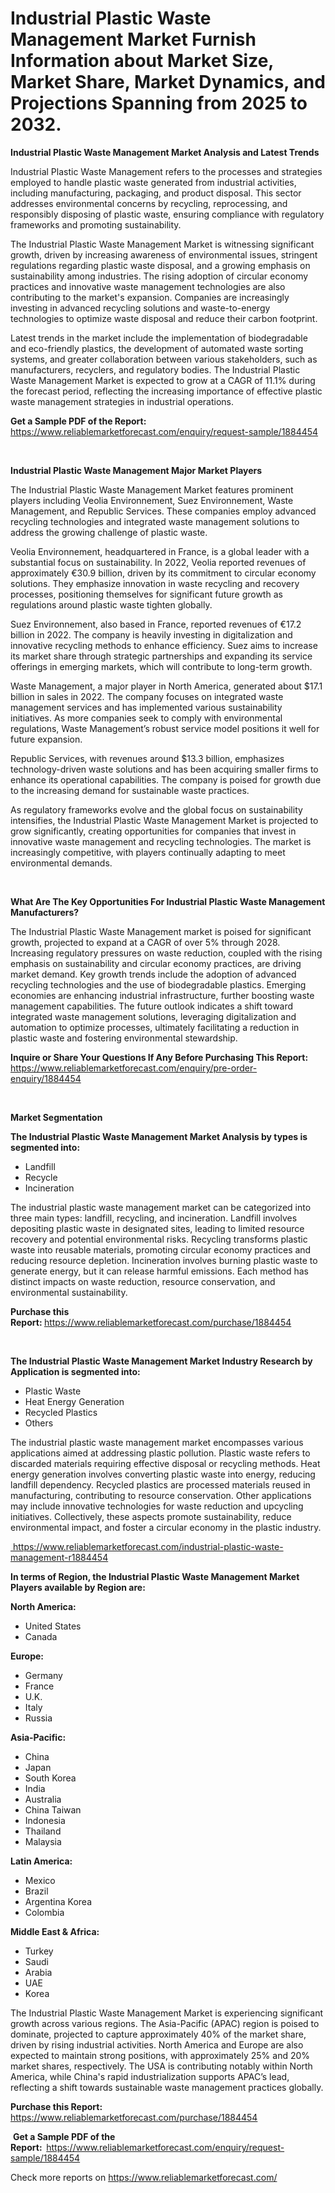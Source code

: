 <p><h1>Industrial Plastic Waste Management Market Furnish Information about Market Size, Market Share, Market Dynamics, and Projections Spanning from 2025 to 2032.</h1></p><p><strong>Industrial Plastic Waste Management Market Analysis and Latest Trends</strong></p>
<p><p>Industrial Plastic Waste Management refers to the processes and strategies employed to handle plastic waste generated from industrial activities, including manufacturing, packaging, and product disposal. This sector addresses environmental concerns by recycling, reprocessing, and responsibly disposing of plastic waste, ensuring compliance with regulatory frameworks and promoting sustainability.</p><p>The Industrial Plastic Waste Management Market is witnessing significant growth, driven by increasing awareness of environmental issues, stringent regulations regarding plastic waste disposal, and a growing emphasis on sustainability among industries. The rising adoption of circular economy practices and innovative waste management technologies are also contributing to the market's expansion. Companies are increasingly investing in advanced recycling solutions and waste-to-energy technologies to optimize waste disposal and reduce their carbon footprint.</p><p>Latest trends in the market include the implementation of biodegradable and eco-friendly plastics, the development of automated waste sorting systems, and greater collaboration between various stakeholders, such as manufacturers, recyclers, and regulatory bodies. The Industrial Plastic Waste Management Market is expected to grow at a CAGR of 11.1% during the forecast period, reflecting the increasing importance of effective plastic waste management strategies in industrial operations.</p></p>
<p><strong>Get a Sample PDF of the Report:&nbsp;</strong> <a href="https://www.reliablemarketforecast.com/enquiry/request-sample/1884454?utm_campaign=3094&utm_medium=2&utm_source=Github&utm_content=ia&utm_term=28032025&utm_id=industrial-plastic-waste-management">https://www.reliablemarketforecast.com/enquiry/request-sample/1884454</a></p>
<p>&nbsp;</p>
<p><strong>Industrial Plastic Waste Management Major Market Players</strong></p>
<p><p>The Industrial Plastic Waste Management Market features prominent players including Veolia Environnement, Suez Environnement, Waste Management, and Republic Services. These companies employ advanced recycling technologies and integrated waste management solutions to address the growing challenge of plastic waste.</p><p>Veolia Environnement, headquartered in France, is a global leader with a substantial focus on sustainability. In 2022, Veolia reported revenues of approximately €30.9 billion, driven by its commitment to circular economy solutions. They emphasize innovation in waste recycling and recovery processes, positioning themselves for significant future growth as regulations around plastic waste tighten globally.</p><p>Suez Environnement, also based in France, reported revenues of €17.2 billion in 2022. The company is heavily investing in digitalization and innovative recycling methods to enhance efficiency. Suez aims to increase its market share through strategic partnerships and expanding its service offerings in emerging markets, which will contribute to long-term growth.</p><p>Waste Management, a major player in North America, generated about $17.1 billion in sales in 2022. The company focuses on integrated waste management services and has implemented various sustainability initiatives. As more companies seek to comply with environmental regulations, Waste Management’s robust service model positions it well for future expansion.</p><p>Republic Services, with revenues around $13.3 billion, emphasizes technology-driven waste solutions and has been acquiring smaller firms to enhance its operational capabilities. The company is poised for growth due to the increasing demand for sustainable waste practices.</p><p>As regulatory frameworks evolve and the global focus on sustainability intensifies, the Industrial Plastic Waste Management Market is projected to grow significantly, creating opportunities for companies that invest in innovative waste management and recycling technologies. The market is increasingly competitive, with players continually adapting to meet environmental demands.</p></p>
<p>&nbsp;</p>
<p><strong>What Are The Key Opportunities For Industrial Plastic Waste Management Manufacturers?</strong></p>
<p><p>The Industrial Plastic Waste Management market is poised for significant growth, projected to expand at a CAGR of over 5% through 2028. Increasing regulatory pressures on waste reduction, coupled with the rising emphasis on sustainability and circular economy practices, are driving market demand. Key growth trends include the adoption of advanced recycling technologies and the use of biodegradable plastics. Emerging economies are enhancing industrial infrastructure, further boosting waste management capabilities. The future outlook indicates a shift toward integrated waste management solutions, leveraging digitalization and automation to optimize processes, ultimately facilitating a reduction in plastic waste and fostering environmental stewardship.</p></p>
<p><strong>Inquire or Share Your Questions If Any Before Purchasing This Report:</strong> <a href="https://www.reliablemarketforecast.com/enquiry/pre-order-enquiry/1884454?utm_campaign=3094&utm_medium=2&utm_source=Github&utm_content=ia&utm_term=28032025&utm_id=industrial-plastic-waste-management">https://www.reliablemarketforecast.com/enquiry/pre-order-enquiry/1884454</a></p>
<p>&nbsp;</p>
<p><strong>Market Segmentation</strong></p>
<p><strong>The Industrial Plastic Waste Management Market Analysis by types is segmented into:</strong></p>
<p><ul><li>Landfill</li><li>Recycle</li><li>Incineration</li></ul></p>
<p><p>The industrial plastic waste management market can be categorized into three main types: landfill, recycling, and incineration. Landfill involves depositing plastic waste in designated sites, leading to limited resource recovery and potential environmental risks. Recycling transforms plastic waste into reusable materials, promoting circular economy practices and reducing resource depletion. Incineration involves burning plastic waste to generate energy, but it can release harmful emissions. Each method has distinct impacts on waste reduction, resource conservation, and environmental sustainability.</p></p>
<p><strong>Purchase this Report:&nbsp;</strong><a href="https://www.reliablemarketforecast.com/purchase/1884454?utm_campaign=3094&utm_medium=2&utm_source=Github&utm_content=ia&utm_term=28032025&utm_id=industrial-plastic-waste-management">https://www.reliablemarketforecast.com/purchase/1884454</a></p>
<p>&nbsp;</p>
<p><strong>The Industrial Plastic Waste Management Market Industry Research by Application is segmented into:</strong></p>
<p><ul><li>Plastic Waste</li><li>Heat Energy Generation</li><li>Recycled Plastics</li><li>Others</li></ul></p>
<p><p>The industrial plastic waste management market encompasses various applications aimed at addressing plastic pollution. Plastic waste refers to discarded materials requiring effective disposal or recycling methods. Heat energy generation involves converting plastic waste into energy, reducing landfill dependency. Recycled plastics are processed materials reused in manufacturing, contributing to resource conservation. Other applications may include innovative technologies for waste reduction and upcycling initiatives. Collectively, these aspects promote sustainability, reduce environmental impact, and foster a circular economy in the plastic industry.</p></p>
<p><a href="https://www.reliablemarketforecast.com/industrial-plastic-waste-management-r1884454?utm_campaign=3094&utm_medium=2&utm_source=Github&utm_content=ia&utm_term=28032025&utm_id=industrial-plastic-waste-management">&nbsp;https://www.reliablemarketforecast.com/industrial-plastic-waste-management-r1884454</a></p>
<p><strong>In terms of Region, the Industrial Plastic Waste Management Market Players available by Region are:</strong></p>
<p>
    <p> <strong> North America: </strong>
        <ul>
            <li>United States</li>
            <li>Canada</li>
        </ul>
        </p> 
    <p> <strong> Europe: </strong>
        <ul>
            <li>Germany</li>
            <li>France</li>
            <li>U.K.</li>
            <li>Italy</li>
            <li>Russia</li>
        </ul>
        </p> 
    <p> <strong> Asia-Pacific: </strong>
        <ul>
            <li>China</li>
            <li>Japan</li>
            <li>South Korea</li>
            <li>India</li>
            <li>Australia</li>
            <li>China Taiwan</li>
            <li>Indonesia</li>
            <li>Thailand</li>
            <li>Malaysia</li>
        </ul>
        </p> 
    <p> <strong> Latin America: </strong>
        <ul>
            <li>Mexico</li>
            <li>Brazil</li>
            <li>Argentina Korea</li>
            <li>Colombia</li>
        </ul>
        </p> 
    <p> <strong> Middle East & Africa: </strong>
        <ul>
            <li>Turkey</li>
            <li>Saudi</li>
            <li>Arabia</li>
            <li>UAE</li>
            <li>Korea</li>
        </ul>
    </p>
    </p>
<p><p>The Industrial Plastic Waste Management Market is experiencing significant growth across various regions. The Asia-Pacific (APAC) region is poised to dominate, projected to capture approximately 40% of the market share, driven by rising industrial activities. North America and Europe are also expected to maintain strong positions, with approximately 25% and 20% market shares, respectively. The USA is contributing notably within North America, while China's rapid industrialization supports APAC’s lead, reflecting a shift towards sustainable waste management practices globally.</p></p>
<p><strong>Purchase this Report: </strong><a href="https://www.reliablemarketforecast.com/purchase/1884454?utm_campaign=3094&utm_medium=2&utm_source=Github&utm_content=ia&utm_term=28032025&utm_id=industrial-plastic-waste-management">https://www.reliablemarketforecast.com/purchase/1884454</a></p>
<p>&nbsp;<strong>Get a Sample PDF of the Report:&nbsp;&nbsp;</strong><a href="https://www.reliablemarketforecast.com/enquiry/request-sample/1884454?utm_campaign=3094&utm_medium=2&utm_source=Github&utm_content=ia&utm_term=28032025&utm_id=industrial-plastic-waste-management">https://www.reliablemarketforecast.com/enquiry/request-sample/1884454</a></p>
<p><strong></strong></p>
<p>Check more reports on <a href="https://www.reliablemarketforecast.com/?utm_campaign=3094&utm_medium=2&utm_source=Github&utm_content=ia&utm_term=28032025&utm_id=industrial-plastic-waste-management">https://www.reliablemarketforecast.com/</a></p>